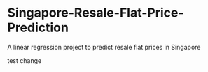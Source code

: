 # Singapore-Resale-Flat-Price-Prediction

A linear regression project to predict resale flat prices in Singapore


test change

